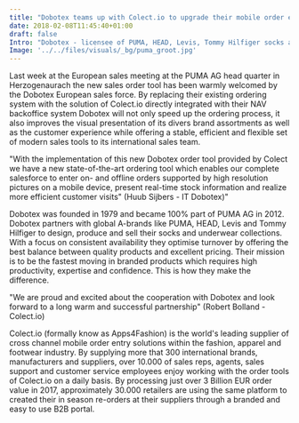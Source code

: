 ```yaml
---
title: "Dobotex teams up with Colect.io to upgrade their mobile order entry"
date: 2018-02-08T11:45:40+01:00
draft: false
Intro: "Dobotex - licensee of PUMA, HEAD, Levis, Tommy Hilfiger socks and underwear and Colect.io (formally known as Apps4Fashion) - supplier of innovative and efficient mobile order entry solutions - have teamed up to bring the mobile order entry process to a next level."
Image: '../../files/visuals/_bg/puma_groot.jpg'
---
```

Last week at the European sales meeting at the PUMA AG head quarter in Herzogenaurach the new sales order tool has been warmly welcomed by the Dobotex European sales force. By replacing their existing ordering system with the solution of Colect.io directly integrated with their NAV backoffice system Dobotex will not only speed up the ordering process, it also improves the visual presentation of its divers brand assortments as well as the customer experience while offering a stable, efficient and flexible set of modern sales tools to its international sales team.

"With the implementation of this new Dobotex order tool provided by Colect we have a new state-of-the-art ordering tool which enables our complete salesforce to enter on- and offline orders supported by high resolution pictures on a mobile device, present real-time stock information and realize more efficient customer visits" (Huub Sijbers - IT Dobotex)"

Dobotex was founded in 1979 and became 100% part of PUMA AG in 2012. Dobotex partners with global A-brands like PUMA, HEAD, Levis and Tommy Hilfiger to design, produce and sell their socks and underwear collections. With a focus on consistent availability they optimise turnover by offering the best balance between quality products and excellent pricing. Their mission is to be the fastest moving in branded products which requires high productivity, expertise and confidence. This is how they make the difference.

"We are proud and excited about the cooperation with Dobotex and look forward to a long warm and successful partnership" (Robert Bolland - Colect.io)

Colect.io (formally know as Apps4Fashion) is the world's leading supplier of cross channel mobile order entry solutions within the fashion, apparel and footwear industry. By supplying more that 300 international brands, manufacturers and suppliers, over 10.000 of sales reps, agents, sales support and customer service employees enjoy working with the order tools of Colect.io on a daily basis. By processing just over 3 Billion EUR order value in 2017, approximately 30.000 retailers are using the same platform to created their in season re-orders at their suppliers through a branded and easy to use B2B portal.